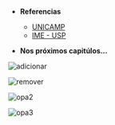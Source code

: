
 - <strong>Referencias</strong>
    - [UNICAMP](http://www.ft.unicamp.br/liag/siteEd/)
    - [IME - USP](https://www.ime.usp.br/~pf/estruturas-de-dados/)
    
 - <strong>Nos próximos capitúlos...</strong>
 
 ![adicionar](https://user-images.githubusercontent.com/19540357/31961175-bc215fde-b8d8-11e7-8a59-9ec15473ba43.png)
 
 ![remover](https://user-images.githubusercontent.com/19540357/31961180-befcca72-b8d8-11e7-85c7-0e036673b7f5.png)
 
 ![opa2](https://user-images.githubusercontent.com/19540357/31961185-c0f0d7d8-b8d8-11e7-968c-8192c0758b2a.png)
 
 ![opa3](https://user-images.githubusercontent.com/19540357/31961190-c368de98-b8d8-11e7-8b6d-647b889fdb71.png)
 
